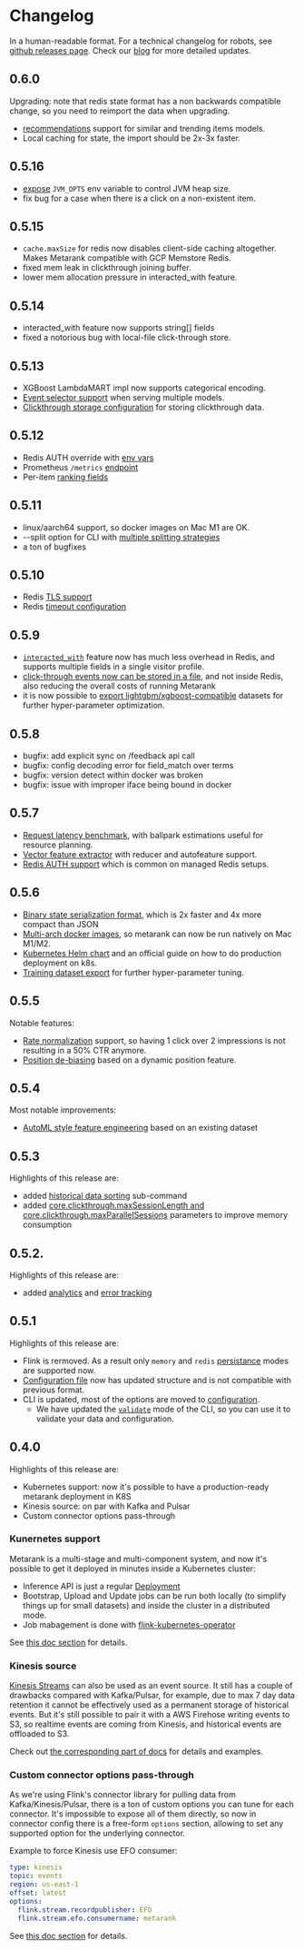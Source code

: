 # Changelog

In a human-readable format. For a technical changelog for robots, see [github releases page](https://github.com/metarank/metarank/releases).
Check our [blog](https://blog.metarank.ai) for more detailed updates.

## 0.6.0

Upgrading: note that redis state format has a non backwards compatible change, so you need to reimport the data when upgrading.

* [recommendations](configuration/recommendations.md) support for similar and trending items models.
* Local caching for state, the import should be 2x-3x faster.

## 0.5.16

* [expose](deploy/docker.md#memory) `JVM_OPTS` env variable to control JVM heap size.
* fix bug for a case when there is a click on a non-existent item.

## 0.5.15

* `cache.maxSize` for redis now disables client-side caching altogether. Makes Metarank compatible with GCP Memstore Redis.
* fixed mem leak in clickthrough joining buffer.
* lower mem allocation pressure in interacted_with feature.

## 0.5.14

* interacted_with feature now supports string[] fields
* fixed a notorious bug with local-file click-through store. 

## 0.5.13

* XGBoost LambdaMART impl now supports categorical encoding.
* [Event selector support](configuration/supported-ranking-models.md#event-selectors) when serving multiple models.
* [Clickthrough storage configuration](configuration/overview.md#training) for storing clickthrough data.

## 0.5.12

* Redis AUTH override with [env vars](configuration/persistence.md#redis-persistence)
* Prometheus `/metrics` [endpoint](deploy/prometheus.md)
* Per-item [ranking fields](event-schema.md#ranking-event)

## 0.5.11

* linux/aarch64 support, so docker images on Mac M1 are OK.
* --split option for CLI with [multiple splitting strategies](cli.md#training-the-model)
* a ton of bugfixes

## 0.5.10

* Redis [TLS support](configuration/persistence.md#tls-support)
* Redis [timeout configuration](configuration/overview.md#persistence)

## 0.5.9

* [`interacted_with`](configuration/features/user-session.md#interacted-with) feature now has much less overhead in Redis, and supports multiple fields in a single visitor profile.
* [click-through events now can be stored in a file](configuration/overview.md#training), and not inside Redis, also reducing the overall costs of running Metarank
* it is now possible to [export lightgbm/xgboost-compatible](cli.md#dataset-export) datasets for further hyper-parameter optimization.

## 0.5.8

* bugfix: add explicit sync on /feedback api call
* bugfix: config decoding error for field_match over terms 
* bugfix: version detect within docker was broken
* bugfix: issue with improper iface being bound in docker

## 0.5.7

* [Request latency benchmark](performance.md), with ballpark estimations useful for resource planning.
* [Vector feature extractor](configuration/features/scalar.md#vector-extractor) with reducer and autofeature support.
* [Redis AUTH support](configuration/persistence.md#redis-persistence) which is common on managed Redis setups. 

## 0.5.6

* [Binary state serialization format](configuration/persistence.md#state-encoding-formats), which is 2x faster and 4x more compact than JSON
* [Multi-arch docker images](deploy/docker.md), so metarank can now be run natively on Mac M1/M2.
* [Kubernetes Helm chart](deploy/kubernetes.md) and an official guide on how to do production deployment on k8s.
* [Training dataset export](cli.md#training-the-model) for further hyper-parameter tuning.

## 0.5.5
Notable features:
* [Rate normalization](configuration/features/counters.md#rate-normalization) support, so having 1 click over 2 
impressions is not resulting in a 50% CTR anymore.
* [Position de-biasing](configuration/features/relevancy.md#position) based on a dynamic position feature.

## 0.5.4
Most notable improvements:
* [AutoML style feature engineering](howto/autofeature.md) based on an existing dataset

## 0.5.3
Highlights of this release are:
* added [historical data sorting](cli#historical-data-sorting) sub-command
* added [core.clickthrough.maxSessionLength and core.clickthrough.maxParallelSessions](configuration/overview.md#click-through-joining) parameters to improve memory consumption

## 0.5.2.
Highlights of this release are:
* added [analytics](configuration/overview.md#anonymous-usage-analytics) and [error tracking](configuration/overview.md#error-logging)

## 0.5.1

Highlights of this release are:
* Flink is rermoved. As a result only `memory` and `redis` [persistance](configuration/persistence.md) modes are supported now.
* [Configuration file](configuration/sample-config.yml) now has updated structure and is not compatible with previous format.
* CLI is updated, most of the options are moved to [configuration](configuration/overview.md).
  * We have updated the [`validate`](cli.md#validation) mode of the CLI, so you can use it to validate your data and configuration.

## 0.4.0

Highlights of this release are:
* Kubernetes support: now it's possible to have a production-ready metarank deployment in K8S
* Kinesis source: on par with Kafka and Pulsar
* Custom connector options pass-through

### Kunernetes support

Metarank is a multi-stage and multi-component system, and now it's possible to get it deployed
in minutes inside a Kubernetes cluster:
* Inference API is just a regular [Deployment](https://github.com/metarank/metarank/blob/master/deploy/kubernetes/deployment.yaml)
* Bootstrap, Upload and Update jobs can be run both locally (to simplify things up for small datasets) and
inside the cluster in a distributed mode.
* Job mabagement is done with [flink-kubernetes-operator](https://nightlies.apache.org/flink/flink-kubernetes-operator-docs-main/)

See [this doc section](https://docs.metarank.ai/deployment/kubernetes) for details.

### Kinesis source

[Kinesis Streams](https://aws.amazon.com/kinesis/data-streams/) can also be used as an event source.
It still has a couple of drawbacks compared with Kafka/Pulsar, for example, due to max 7 day data retention
it cannot be effectively used as a permanent storage of historical events. But it's still possible to
pair it with a AWS Firehose writing events to S3, so realtime events are coming from Kinesis, and historical
events are offloaded to S3.

Check out [the corresponding part of docs](https://docs.metarank.ai/introduction/configuration/data-sources#aws-kinesis-streams) for details and examples.

### Custom connector options pass-through

As we're using Flink's connector library for pulling data from Kafka/Kinesis/Pulsar, there is a ton of
custom options you can tune for each connector. It's impossible to expose all of them directly,
so now in connector config there is a free-form `options` section, allowing to set any supported
option for the underlying connector.

Example to force Kinesis use EFO consumer:
```yaml
type: kinesis
topic: events
region: us-east-1
offset: latest
options: 
  flink.stream.recordpublisher: EFO 
  flink.stream.efo.consumername: metarank 
```

See [this doc section](https://docs.metarank.ai/introduction/03_configuration/data-sources#common-options-for-bootstrapping-connectors) for details.
